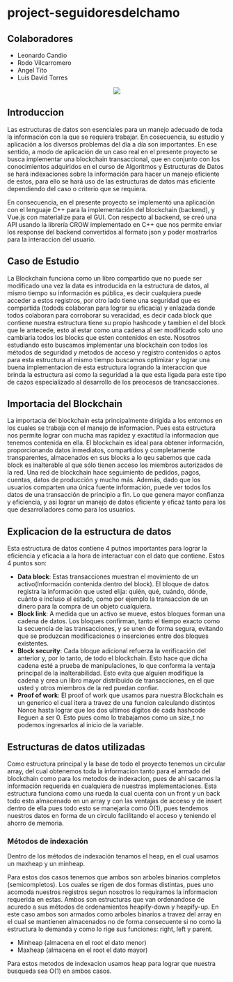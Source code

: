 # project-seguidoresdelchamo

## Colaboradores
 - Leonardo Candio
 - Rodo Vilcarromero
 - Angel Tito
 - Luis David Torres

<div align="center">
    <img src="https://media3.giphy.com/media/bTrTnPMPq8UORCrBWG/200w.gif?cid=6c09b9529l07j9dv02wlh5gsjemai76uovjom0jicdx6sf00&rid=200w.gif&ct=g">
</div>


## Introduccion
Las estructuras de datos son esenciales para un manejo adecuado de toda la información con la que se requiera trabajar. En cosecuencia, 
su estudio y aplicación a los diversos problemas del día a día son importantes. En ese sentido, a modo de aplicación de un caso real en el presente proyecto 
se busca implementar una blockchain transaccional, que en conjunto con los conocimientos adquiridos en el curso de Algoritmos y Estructuras de Datos se hará 
indexaciones sobre la información para hacer un manejo eficiente de estos, para ello se hará uso de las estructuras de datos más eficiente dependiendo del caso o criterio
que se requiera.
 
En consecuencia, en el presente proyecto se implementó una aplicación con el lenguaje C++ para la implementación del blockchain  (backend), 
y Vue.js con materialize para el GUI. Con respecto al backend, se creó una API usando la librería CROW implementado en C++ que nos permite enviar los response del backend convertidos al formato json y poder mostrarlos
para la interaccion del usuario.

## Caso de Estudio
La Blockchain funciona como un libro compartido que no puede ser modificado una vez la data es introducida en la estructura de datos, al mismo tiempo su información
es pública, es decir cualquiera puede acceder a estos registros, por otro lado tiene una seguridad que es compartida (todods colaboran para lograr su eficacia) y enlazada donde todos colaboran para corroborar su veracidad, es decir cada block que contiene nuestra estructura tiene su propio hashcode y tambien el del block que le
antecede, esto al estar como una cadena al ser modificado solo uno cambiaria todos los blocks que esten contenidos en este. Nosotros estudiando esto buscamos implementar una blockchain con todos los métodos de seguridad y metodos de acceso y registro contenidos o aptos para esta estructura al mismo tiempo buscamos optimizar y lograr una
buena implementacion de esta estructura logrando la interaccion que brinda la estructura asi como la seguridad a la que esta ligada para este tipo de cazos especializado
al desarrollo de los preocesos de trancsacciones.

## Importacia del Blockchain
La importacia del blockchain esta principalmente dirigída a los entornos en los cuales se trabaja con el manejo de informacion. Pues esta estructura nos permite lograr con mucha mas rapidez y exactitud la informacion que tenemos contenida en ella. El blockchain es ideal para obtener información, proporcionando datos inmediatos, compartidos y completamente transparentes, almacenados en sus blocks a lo qeu sabemos que cada block es inalterable al que sólo tienen acceso los miembros autorizados de la red. Una red de blockchain hace seguimiento de pedidos, pagos, cuentas, datos de producción y mucho más. Además, dado que los usuarios comparten una única fuente información, puede ver todos los datos de una transacción de principio a fin. Lo que genera mayor confianza y eficiencia, y asi lograr un manejo de datos eficiente y eficaz tanto para los que desarrolladores como para los usuarios.

## Explicacion de la estructura de datos
Esta estructura de datos contiene 4 putnos importantes para lograr la eficiencia y eficacia a la hora de interactuar con el dato que contiene.
Estos 4 puntos son:

- **Data block**: Estas transacciones muestran el movimiento de un activo(Información contenida dentro del block). El bloque de datos registra la información que usted elija: quién, qué, cuándo, dónde, cuánto e incluso el estado, como por ejemplo la transaccion de un dinero para la compra de un objeto cualquiera.
- **Block link**: A medida que un activo se mueve, estos bloques forman una cadena de datos. Los bloques confirman, tanto el tiempo exacto como la secuencia de las transacciones, y se unen de forma segura, evitando que se produzcan modificaciones o inserciones entre dos bloques existentes.
- **Block security**: Cada bloque adicional refuerza la verificación del anterior y, por lo tanto, de todo el blockchain. Esto hace que dicha cadena esté a prueba de manipulaciones, lo que conforma la ventaja principal de la inalterabilidad. Esto evita que alguien modifique la cadena y crea un libro mayor distribuido de transacciones, en el que usted y otros miembros de la red puedan confiar.
- **Proof of work**:
    El proof of work que usamos para nuestra Blockchain es un generico el cual itera a travez de una funcion calculando distintos Nonce hasta lograr que los dos ultimos digitos de cada hashcode lleguen a ser 0. Esto pues como lo trabajamos como un size_t no podemos ingresarlos al inicio de la variable.


## Estructuras de datos utilizadas
Como estructura principal y la base de todo el proyecto tenemos un circular array, del cual obtenemos 
toda la informacion tanto para el armado del blockchain como para los metodos de indexacion, 
pues de ahi sacamos la información requerida en cualquiera de nuestras implementaciones. Esta estructura funciona como una rueda la cual cuenta con un front y un back todo esto almacenado en un array y con las ventajas de acceso y de insert dentro de ella pues todo esto se manejaria como O(1), pues tendemos nuestros datos en forma de un circulo facilitando el acceso y teniendo el ahorro de memoria.

### Métodos de indexación

Dentro de los métodos de indexación tenamos el heap, en el cual usamos un maxheap y un minheap.
        
Para estos dos casos tenemos que ambos son arboles binarios completos (semicompletos). Los cuales se rigen de dos formas distintas, pues uno acomoda nuestros registros segun nosotros lo requiramos la informacion requerida en estas.
Ambos son estructuras que van ordenandose de acuredo a sus métodos de ordenamientos heapify-down y heapify-up. En este caso ambos son armados como arboles binarios a travez del array en el cual se mantienen almacenados  no de forma consecuente si no como la estructura lo demanda y como lo rige sus funciones: right, left y parent.

- Minheap (almacena en el root el dato menor)
- Maxheap (almacena en el root el dato mayor)
    
Para estos metodos de indexacion usamos heap para lograr que nuestra busqueda sea O(1) en ambos casos.

